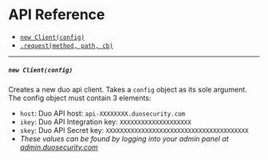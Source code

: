 # API Reference

- [`new Client(config)`](#new-clientconfig)
- [`.request(method, path, cb)`](#requestmethod-path-cb)

***

##### `new Client(config)`
Creates a new duo api client. Takes a `config` object as its sole argument. The config object must contain 3 elements:
- `host`: Duo API host: `api-XXXXXXXX.duosecurity.com`
- `ikey`: Duo API Integration key: `XXXXXXXXXXXXXXXXXXXX`
- `skey`: Duo API Secret key: `XXXXXXXXXXXXXXXXXXXXXXXXXXXXXXXXXXXXXXXX`
- *These values can be found by logging into your admin panel at [admin.duosecurity.com](https://admin.duosecurity.com)*

